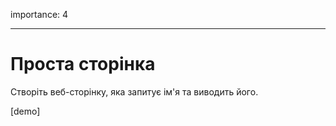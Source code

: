 importance: 4

---

# Проста сторінка

Створіть веб-сторінку, яка запитує ім'я та виводить його.

[demo]

